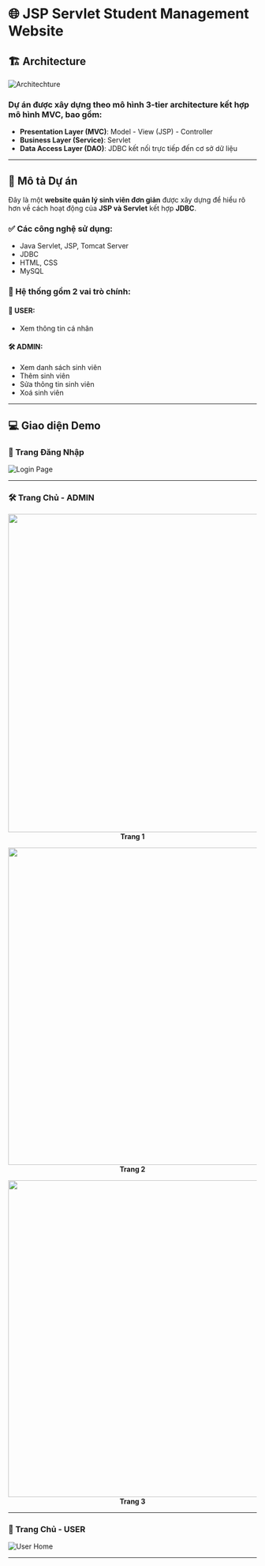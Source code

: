 # 🌐 JSP Servlet Student Management Website

## 🏗️ Architecture

![Architechture](https://github.com/user-attachments/assets/24c4df5d-e181-4a7e-b3b3-378f16344b3c)
### Dự án được xây dựng theo mô hình **3-tier architecture** kết hợp mô hình **MVC**, bao gồm:
- **Presentation Layer (MVC)**: Model - View (JSP) - Controller
- **Business Layer (Service)**: Servlet
- **Data Access Layer (DAO)**: JDBC kết nối trực tiếp đến cơ sở dữ liệu

---

## 📄 Mô tả Dự án

Đây là một **website quản lý sinh viên đơn giản** được xây dựng để hiểu rõ hơn về cách hoạt động của **JSP và Servlet** kết hợp **JDBC**.

### ✅ Các công nghệ sử dụng:
- Java Servlet, JSP, Tomcat Server
- JDBC
- HTML, CSS
- MySQL

### 🔐 Hệ thống gồm 2 vai trò chính:
#### 👤 USER:
- Xem thông tin cá nhân

#### 🛠️ ADMIN:
- Xem danh sách sinh viên
- Thêm sinh viên
- Sửa thông tin sinh viên
- Xoá sinh viên

---

## 💻 Giao diện Demo

### 🔐 Trang Đăng Nhập

![Login Page](https://github.com/user-attachments/assets/a43aeaa1-4f1b-47d2-937c-47910e3c3e1a)

---

### 🛠️ Trang Chủ - ADMIN

<p align="center">
  <img width="1347" height="644" src="https://github.com/user-attachments/assets/65212efa-e57f-4c3f-8a72-c41fc9a32e8c" />
  <br/>
  <strong>Trang 1</strong>
</p>

<p align="center">
  <img width="1350" height="642" src="https://github.com/user-attachments/assets/92f27585-a9b6-4be9-80c5-92e0f1bac481" />
  <br/>
  <strong>Trang 2</strong>
</p>

<p align="center">
  <img width="1363" height="641" src="https://github.com/user-attachments/assets/8d906372-75ba-4ebc-bffe-0e64257ef0bc" />
  <br/>
  <strong>Trang 3</strong>
</p>

---

### 👤 Trang Chủ - USER

![User Home](https://github.com/user-attachments/assets/2bbd25fd-327f-466d-b586-75810891984e)

---
